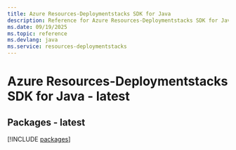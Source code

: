 ```yaml
---
title: Azure Resources-Deploymentstacks SDK for Java
description: Reference for Azure Resources-Deploymentstacks SDK for Java
ms.date: 09/19/2025
ms.topic: reference
ms.devlang: java
ms.service: resources-deploymentstacks
---
```

# Azure Resources-Deploymentstacks SDK for Java - latest
## Packages - latest
[!INCLUDE [packages](resources-deploymentstacks-index.md)]